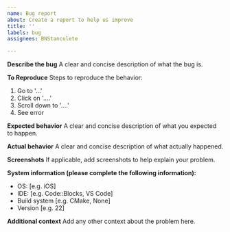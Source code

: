 ```yaml
---
name: Bug report
about: Create a report to help us improve
title: ''
labels: bug
assignees: BNStanculete

---
```


**Describe the bug**
A clear and concise description of what the bug is.

**To Reproduce**
Steps to reproduce the behavior:
1. Go to '...'
2. Click on '....'
3. Scroll down to '....'
4. See error

**Expected behavior**
A clear and concise description of what you expected to happen.

**Actual behavior**
A clear and concise description of what actually happened.

**Screenshots**
If applicable, add screenshots to help explain your problem.

**System information (please complete the following information):**
 - OS: [e.g. iOS]
 - IDE: [e.g. Code::Blocks, VS Code]
 - Build system [e.g. CMake, None]
 - Version [e.g. 22]

**Additional context**
Add any other context about the problem here.

